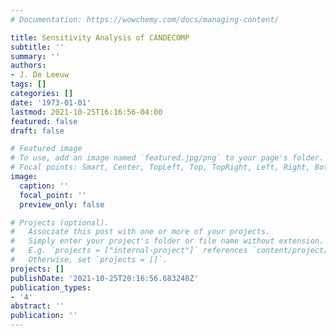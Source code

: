 ```yaml
---
# Documentation: https://wowchemy.com/docs/managing-content/

title: Sensitivity Analysis of CANDECOMP
subtitle: ''
summary: ''
authors:
- J. De Leeuw
tags: []
categories: []
date: '1973-01-01'
lastmod: 2021-10-25T16:16:56-04:00
featured: false
draft: false

# Featured image
# To use, add an image named `featured.jpg/png` to your page's folder.
# Focal points: Smart, Center, TopLeft, Top, TopRight, Left, Right, BottomLeft, Bottom, BottomRight.
image:
  caption: ''
  focal_point: ''
  preview_only: false

# Projects (optional).
#   Associate this post with one or more of your projects.
#   Simply enter your project's folder or file name without extension.
#   E.g. `projects = ["internal-project"]` references `content/project/deep-learning/index.md`.
#   Otherwise, set `projects = []`.
projects: []
publishDate: '2021-10-25T20:16:56.683240Z'
publication_types:
- '4'
abstract: ''
publication: ''
---
```


